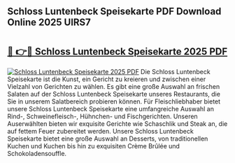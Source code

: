 ## Schloss Luntenbeck Speisekarte PDF Download Online 2025 UlRS7

# <h2><a href="http://gcbeqit.nevu.top/?p=Schloss+Luntenbeck+Speisekarte">🔗 👉🔴 Schloss Luntenbeck Speisekarte 2025 PDF</a></h2>

[![Schloss Luntenbeck Speisekarte 2025 PDF](https://i.imgur.com/dBaPXMq.png)](http://gcbeqit.nevu.top/?p=Schloss+Luntenbeck+Speisekarte)
Die Schloss Luntenbeck Speisekarte ist die Kunst, ein Gericht zu kreieren und zwischen einer Vielzahl von Gerichten zu wählen. Es gibt eine große Auswahl an frischen Salaten auf der Schloss Luntenbeck Speisekarte unseres Restaurants, die Sie in unserem Salatbereich probieren können. Für Fleischliebhaber bietet unsere Schloss Luntenbeck Speisekarte eine umfangreiche Auswahl an Rind-, Schweinefleisch-, Hühnchen- und Fischgerichten. Unseren Auserwählten bieten wir exquisite Gerichte wie Schaschlik und Steak an, die auf fettem Feuer zubereitet werden. Unsere Schloss Luntenbeck Speisekarte bietet eine große Auswahl an Desserts, von traditionellen Kuchen und Kuchen bis hin zu exquisiten Crème Brûlée und Schokoladensouffle.
